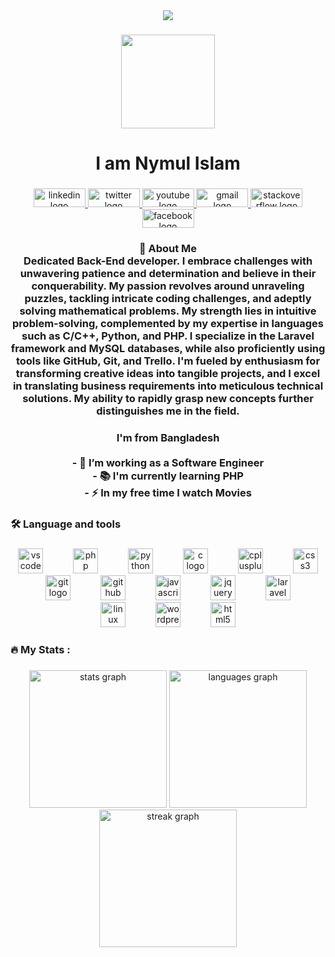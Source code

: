 <div align="center">
  <img src="https://profile-counter.glitch.me/nymul-islam-moon/count.svg?"  />
</div>

###

<div align="center">
  <img height="150" src="https://camo.githubusercontent.com/62da68eb62b1e5f175f7d1f0191dd89a653d7908feb22d37d4a0ab07365d6791/68747470733a2f2f6d656469612e67697068792e636f6d2f6d656469612f4d3967624264396e6244724f5475314d71782f67697068792e676966"  />
</div>

###

<h1 align="center">I am Nymul Islam </h1>

###

<div align="center">
  <a href="https://www.linkedin.com/in/nymul-islam-moon-5b7622200/" target="_blank">
    <img src="https://raw.githubusercontent.com/maurodesouza/profile-readme-generator/master/src/assets/icons/social/linkedin/default.svg" width="83" height="30" alt="linkedin logo"  />
  </a>
  <a href="https://twitter.com/NymulIslamMoon" target="_blank">
    <img src="https://raw.githubusercontent.com/maurodesouza/profile-readme-generator/master/src/assets/icons/social/twitter/default.svg" width="83" height="30" alt="twitter logo"  />
  </a>
  <a href="https://www.youtube.com/channel/UCVQ6EHG_FNvJ-0nGiuj5fhA" target="_blank">
    <img src="https://raw.githubusercontent.com/maurodesouza/profile-readme-generator/master/src/assets/icons/social/youtube/default.svg" width="83" height="30" alt="youtube logo"  />
  </a>
  <a href="towkir1997islam@gmail.com" target="_blank">
    <img src="https://raw.githubusercontent.com/maurodesouza/profile-readme-generator/master/src/assets/icons/social/gmail/default.svg" width="83" height="30" alt="gmail logo"  />
  </a>
  <a href="https://stackoverflow.com/users/13756777/nymul-islam-moon" target="_blank">
    <img src="https://raw.githubusercontent.com/maurodesouza/profile-readme-generator/master/src/assets/icons/social/stackoverflow/default.svg" width="83" height="30" alt="stackoverflow logo"  />
  </a>
  <a href="https://www.facebook.com/nymulislammoon/" target="_blank">
    <img src="https://raw.githubusercontent.com/maurodesouza/profile-readme-generator/master/src/assets/icons/social/facebook/default.svg" width="83" height="30" alt="facebook logo"  />
  </a>
</div>

###

<h3 align="center">📖 About Me <br> Dedicated Back-End developer. I embrace challenges with unwavering patience and determination and believe in their conquerability. My passion revolves around unraveling puzzles, tackling intricate coding challenges, and adeptly solving mathematical problems. My strength lies in intuitive problem-solving, complemented by my expertise in languages such as C/C++, Python, and PHP. I specialize in the Laravel framework and MySQL databases, while also proficiently using tools like GitHub, Git, and Trello. I'm fueled by enthusiasm for transforming creative ideas into tangible projects, and I excel in translating business requirements into meticulous technical solutions. My ability to rapidly grasp new concepts further distinguishes me in the field.</h3>

###

<h3 align="center">I'm from Bangladesh<br><br>- 🔭 I’m working as a Software Engineer<br>- 📚 I'm currently learning PHP<br>- ⚡ In my free time I watch Movies</h3>

###

<h3 align="left">🛠 Language and tools</h3>

###

<div align="center">
  <img src="https://skillicons.dev/icons?i=vscode" height="40" alt="vscode logo"  />
  <img width="40" />
  <img src="https://cdn.simpleicons.org/php/777BB4" height="40" alt="php logo"  />
  <img width="40" />
  <img src="https://skillicons.dev/icons?i=py" height="40" alt="python logo"  />
  <img width="40" />
  <img src="https://cdn.simpleicons.org/c/A8B9CC" height="40" alt="c logo"  />
  <img width="40" />
  <img src="https://skillicons.dev/icons?i=cpp" height="40" alt="cplusplus logo"  />
  <img width="40" />
  <img src="https://skillicons.dev/icons?i=css" height="40" alt="css3 logo"  />
  <img width="40" />
  <img src="https://skillicons.dev/icons?i=git" height="40" alt="git logo"  />
  <img width="40" />
  <img src="https://skillicons.dev/icons?i=github" height="40" alt="github logo"  />
  <img width="40" />
  <img src="https://skillicons.dev/icons?i=js" height="40" alt="javascript logo"  />
  <img width="40" />
  <img src="https://skillicons.dev/icons?i=jquery" height="40" alt="jquery logo"  />
  <img width="40" />
  <img src="https://skillicons.dev/icons?i=laravel" height="40" alt="laravel logo"  />
  <img width="40" />
  <img src="https://skillicons.dev/icons?i=linux" height="40" alt="linux logo"  />
  <img width="40" />
  <img src="https://skillicons.dev/icons?i=wordpress" height="40" alt="wordpress logo"  />
  <img width="40" />
  <img src="https://skillicons.dev/icons?i=html" height="40" alt="html5 logo"  />
</div>

###

<h3 align="left">🔥   My Stats :</h3>

###

<div align="center">
  <img src="https://github-readme-stats.vercel.app/api?username=nymul-islam-moon&hide_title=true&hide_rank=true&show_icons=true&include_all_commits=true&count_private=true&disable_animations=true&theme=tokyonight&locale=en&hide_border=false&order=1" height="220" alt="stats graph"  />
  <img src="https://github-readme-stats.vercel.app/api/top-langs?username=nymul-islam-moon&locale=en&hide_title=false&layout=compact&card_width=320&langs_count=5&theme=merko&hide_border=false&order=2" height="220" alt="languages graph"  />
  <img src="https://streak-stats.demolab.com?user=nymul-islam-moon&locale=en&mode=daily&theme=aura&hide_border=false&border_radius=5&date_format=j M[ Y]&order=3" height="220" alt="streak graph"  />
</div>
